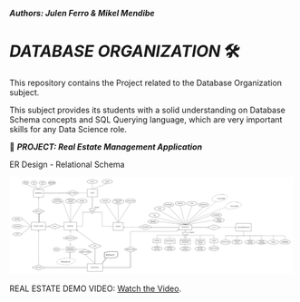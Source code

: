 ***Authors: Julen Ferro & Mikel Mendibe***

# ***_DATABASE ORGANIZATION_*** 🛠️

This repository contains the Project related to the Database Organization subject.

This subject provides its students with a solid understanding on Database Schema concepts and SQL Querying language, which are very important skills for any Data Science role.

📁 ***_PROJECT: Real Estate Management Application_***

ER Design - Relational Schema

<img src="https://github.com/ferriitoo/CS425-Database-Organization/blob/main/ER Diagram Real Estate.png" width="500"/>

REAL ESTATE DEMO VIDEO: 
[Watch the Video](https://drive.google.com/drive/u/0/folders/1bu0whKZvSFkIlFqUB_MOJAXnAntrfK1Z).
